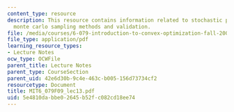 ```yaml
---
content_type: resource
description: This resource contains information related to stochastic programming,
  monte carlo sampling methods and validation.
file: /media/courses/6-079-introduction-to-convex-optimization-fall-2009/5e4810dabbe02645b52fc082cd18ee74_MIT6_079F09_lec13.pdf
file_type: application/pdf
learning_resource_types:
- Lecture Notes
ocw_type: OCWFile
parent_title: Lecture Notes
parent_type: CourseSection
parent_uid: 42e6d30b-9c4e-463c-b005-156d73734cf2
resourcetype: Document
title: MIT6_079F09_lec13.pdf
uid: 5e4810da-bbe0-2645-b52f-c082cd18ee74
---
```

